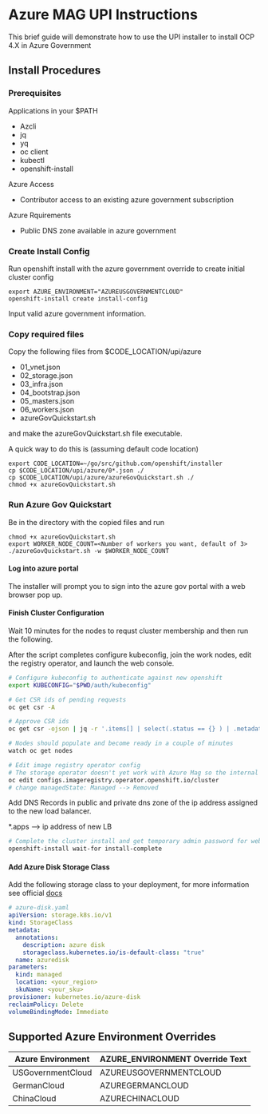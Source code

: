 # Azure MAG UPI Instructions

This brief guide will demonstrate how to use the UPI installer to install OCP 4.X in Azure Government

## Install Procedures

### Prerequisites

Applications in your $PATH
- Azcli
- jq
- yq
- oc client
- kubectl
- openshift-install

Azure Access
- Contributor access to an existing azure government subscription

Azure Rquirements
- Public DNS zone available in azure government

### Create Install Config

Run openshift install with the azure government override to create initial cluster config
```shell
export AZURE_ENVIRONMENT="AZUREUSGOVERNMENTCLOUD"
openshift-install create install-config
```

Input valid azure government information.

### Copy required files

Copy the following files from $CODE_LOCATION/upi/azure

- 01_vnet.json
- 02_storage.json
- 03_infra.json
- 04_bootstrap.json
- 05_masters.json
- 06_workers.json
- azureGovQuickstart.sh

and make the azureGovQuickstart.sh file executable.

A quick way to do this is (assuming default code location)
```shell
export CODE_LOCATION=~/go/src/github.com/openshift/installer
cp $CODE_LOCATION/upi/azure/0*.json ./
cp $CODE_LOCATION/upi/azure/azureGovQuickstart.sh ./
chmod +x azureGovQuickstart.sh
```

### Run Azure Gov Quickstart

Be in the directory with the copied files and run
```shell
chmod +x azureGovQuickstart.sh
export WORKER_NODE_COUNT=<Number of workers you want, default of 3>
./azureGovQuickstart.sh -w $WORKER_NODE_COUNT
```

#### Log into azure portal
The installer will prompt you to sign into the azure gov portal with a web browser pop up.

#### Finish Cluster Configuration

Wait 10 minutes for the nodes to requst cluster membership and then run the following.

After the script completes configure kubeconfig, join the work nodes, edit the registry operator, and launch the web console.

```bash
# Configure kubeconfig to authenticate against new openshift
export KUBECONFIG="$PWD/auth/kubeconfig"

# Get CSR ids of pending requests
oc get csr -A

# Approve CSR ids
oc get csr -ojson | jq -r '.items[] | select(.status == {} ) | .metadata.name' | xargs oc adm certificate approve

# Nodes should populate and become ready in a couple of minutes
watch oc get nodes

# Edit image registry operator config
# The storage operator doesn't yet work with Azure Mag so the internal registry has to be disabled
oc edit configs.imageregistry.operator.openshift.io/cluster
# change managedState: Managed --> Removed
```

Add DNS Records in public and private dns zone of the ip address assigned to the new load balancer. 

*.apps --> ip address of new LB

```bash
# Complete the cluster install and get temporary admin password for web console
openshift-install wait-for install-complete
```

#### Add Azure Disk Storage Class 

Add the following storage class to your deployment, for more information see official [docs](https://kubernetes.io/docs/concepts/storage/storage-classes/#azure-disk-storage-class)

```yaml
# azure-disk.yaml
apiVersion: storage.k8s.io/v1
kind: StorageClass
metadata:
  annotations:
    description: azure disk
    storageclass.kubernetes.io/is-default-class: "true"
  name: azuredisk
parameters:
  kind: managed
  location: <your_region>
  skuName: <your_sku>
provisioner: kubernetes.io/azure-disk
reclaimPolicy: Delete
volumeBindingMode: Immediate
```

## Supported Azure Environment Overrides

|Azure Environment 	| AZURE_ENVIRONMENT Override Text |
|------------------	|-------------------------------	|
| USGovernmentCloud	| AZUREUSGOVERNMENTCLOUD 	        |
| GermanCloud      	| AZUREGERMANCLOUD       	        |
| ChinaCloud       	| AZURECHINACLOUD        	        |